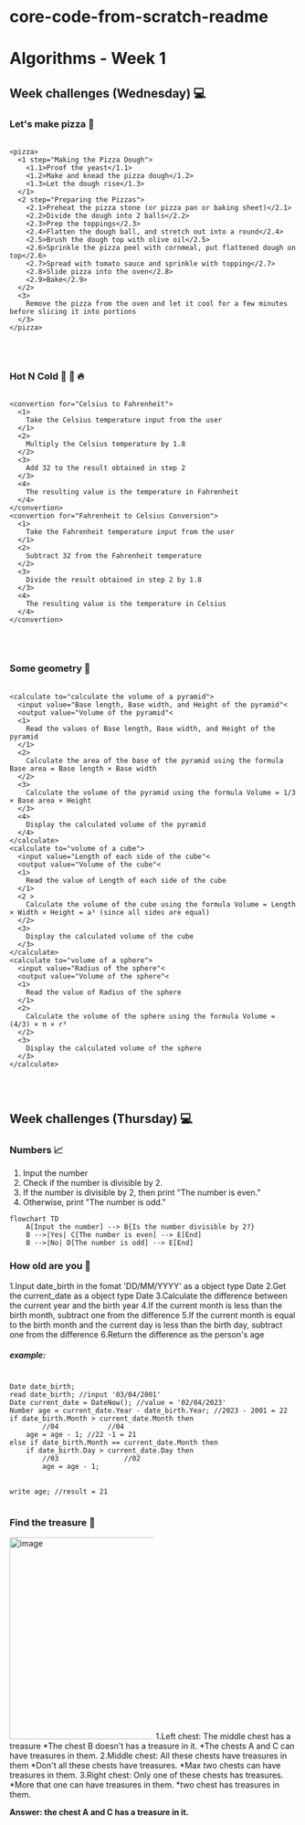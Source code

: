 # core-code-from-scratch-readme


<h1>Algorithms - Week 1</h1>

<h2>Week challenges (Wednesday) 💻</h2>
<h3>Let's make pizza 🍕</h3>
<pre>
  <code>
&lt;pizza&gt;
  &lt;1 step="Making the Pizza Dough"&gt;
    &lt;1.1&gt;Proof the yeast&lt;/1.1&gt;
    &lt;1.2&gt;Make and knead the pizza dough&lt;/1.2&gt;
    &lt;1.3&gt;Let the dough rise&lt;/1.3&gt;       
  &lt;/1&gt;
  &lt;2 step="Preparing the Pizzas"&gt;
    &lt;2.1&gt;Preheat the pizza stone (or pizza pan or baking sheet)&lt;/2.1&gt;
    &lt;2.2&gt;Divide the dough into 2 balls&lt;/2.2&gt;
    &lt;2.3&gt;Prep the toppings&lt;/2.3&gt;
    &lt;2.4&gt;Flatten the dough ball, and stretch out into a round&lt;/2.4&gt;
    &lt;2.5&gt;Brush the dough top with olive oil&lt;/2.5&gt;
    &lt;2.6&gt;Sprinkle the pizza peel with cornmeal, put flattened dough on top&lt;/2.6&gt;
    &lt;2.7&gt;Spread with tomato sauce and sprinkle with topping&lt;/2.7&gt;
    &lt;2.8&gt;Slide pizza into the oven&lt;/2.8&gt;
    &lt;2.9&gt;Bake&lt;/2.9&gt;
  &lt;/2&gt;
  &lt;3&gt;
    Remove the pizza from the oven and let it cool for a few minutes before slicing it into portions
  &lt;/3&gt;
&lt;/pizza&gt;
  </code>
</pre>

<br>

<h3>Hot N Cold 🤒 🧊 🔥</h3>
<pre>
  <code>
&lt;convertion for="Celsius to Fahrenheit"&gt;
  &lt;1&gt;
    Take the Celsius temperature input from the user      
  &lt;/1&gt;
  &lt;2&gt;
    Multiply the Celsius temperature by 1.8
  &lt;/2&gt;
  &lt;3&gt;
    Add 32 to the result obtained in step 2
  &lt;/3&gt;
  &lt;4&gt;
    The resulting value is the temperature in Fahrenheit
  &lt;/4&gt;
&lt;/convertion&gt;
&lt;convertion for="Fahrenheit to Celsius Conversion"&gt;
  &lt;1&gt;
    Take the Fahrenheit temperature input from the user     
  &lt;/1&gt;
  &lt;2&gt;
    Subtract 32 from the Fahrenheit temperature
  &lt;/2&gt;
  &lt;3&gt;
    Divide the result obtained in step 2 by 1.8
  &lt;/3&gt;
  &lt;4&gt;
    The resulting value is the temperature in Celsius
  &lt;/4&gt;
&lt;/convertion&gt;
  </code>
</pre>

<br>

<h3>Some geometry 📐</h3>
<pre>
  <code>
&lt;calculate to="calculate the volume of a pyramid"&gt;
  &lt;input value="Base length, Base width, and Height of the pyramid"&lt;
  &lt;output value="Volume of the pyramid"&lt;
  &lt;1&gt;
    Read the values of Base length, Base width, and Height of the pyramid    
  &lt;/1&gt;
  &lt;2&gt;
    Calculate the area of the base of the pyramid using the formula Base area = Base length × Base width
  &lt;/2&gt;
  &lt;3&gt;
    Calculate the volume of the pyramid using the formula Volume = 1/3 × Base area × Height
  &lt;/3&gt;
  &lt;4&gt;
    Display the calculated volume of the pyramid
  &lt;/4&gt;
&lt;/calculate&gt;
&lt;calculate to="volume of a cube"&gt;
  &lt;input value="Length of each side of the cube"&lt;
  &lt;output value="Volume of the cube"&lt;
  &lt;1&gt;
    Read the value of Length of each side of the cube     
  &lt;/1&gt;
  &lt;2 &gt;
    Calculate the volume of the cube using the formula Volume = Length × Width × Height = a³ (since all sides are equal)
  &lt;/2&gt;
  &lt;3&gt;
    Display the calculated volume of the cube
  &lt;/3&gt;
&lt;/calculate&gt;
&lt;calculate to="volume of a sphere"&gt;
  &lt;input value="Radius of the sphere"&lt;
  &lt;output value="Volume of the sphere"&lt;
  &lt;1&gt;
    Read the value of Radius of the sphere     
  &lt;/1&gt;
  &lt;2&gt;
    Calculate the volume of the sphere using the formula Volume = (4/3) × π × r³
  &lt;/2&gt;
  &lt;3&gt;
    Display the calculated volume of the sphere
  &lt;/3&gt;
&lt;/calculate&gt;
  </code>
</pre>

<br>

<h2>Week challenges (Thursday) 💻</h2>


<h3>Numbers 📈</h3>

1. Input the number
2. Check if the number is divisible by 2.
3. If the number is divisible by 2, then print "The number is even."
4. Otherwise, print "The number is odd."

```mermaid
flowchart TD
    A[Input the number] --> B{Is the number divisible by 2?}
    B -->|Yes| C[The number is even] --> E[End]
    B -->|No| D[The number is odd] --> E[End]
```    

<h3>How old are you 👴</h3>

1.Input date_birth in the fomat 'DD/MM/YYYY' as a object type Date
2.Get the current_date as a object type Date
3.Calculate the difference between the current year and the birth year
4.If the current month is less than the birth month, subtract one from the difference
5.If the current month is equal to the birth month and the current day is less than the birth day, subtract one from the difference
6.Return the difference as the person's age

<h5>example:</h5>
<pre>
  <code>
Date date_birth;
read date_birth; //input '03/04/2001'
Date current_date = DateNow(); //value = '02/04/2023'
Number age = current_date.Year - date_birth.Year; //2023 - 2001 = 22
if date_birth.Month > current_date.Month then
        //04            //04
    age = age - 1; //22 -1 = 21
else if date_birth.Month == current_date.Month then
    if date_birth.Day > current_date.Day then
        //03                //02
        age = age - 1;

write age; //result = 21
  </code>
</pre>

<h3>Find the treasure 👑</h3>

<img width="354" alt="image" src="https://user-images.githubusercontent.com/29307118/202836372-19159ef8-14d5-4ecf-b08c-819b05e79f81.png" style="max-width: 50%;">
1.Left chest: The middle chest has a treasure
  *The chest B doesn't has a treasure in it.
  *The chests A and C can have treasures in them.
2.Middle chest: All these chests have treasures in them
  *Don't all these chests have treasures.
  *Max two chests can have treasures in them.
3.Right chest: Only one of these chests has treasures.
  *More that one can have treasures in them.
  *two chest has treasures in them.


<b>Answer: the chest A and C has a treasure in it.</b>


